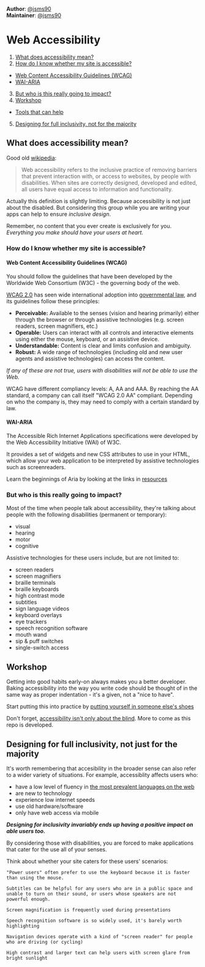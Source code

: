 **Author**: [@jsms90](https://github.com/jsms90)  
**Maintainer**: [@jsms90](https://github.com/jsms90)

# Web Accessibility
1. [What does accessibility mean?](#what-does-accessibility-mean)
2. [How do I know whether my site is accessible?](#how-do-i-know-whether-my-site-is-accessible)
  + [Web Content Accessibility Guidelines (WCAG)](#web-content-accessibility-guidelines-wcag)
  + [WAI-ARIA](#wai-aria)
3. [But who is this really going to impact?](#but-who-is-this-really-going-to-impact)
4. [Workshop](#workshop)
  + [Tools that can help](./tools-that-can-help.md)
5. [Designing for full inclusivity, not for the majority](designing-for-full-inclusivity-not-for-the-majority)


## What does accessibility mean?
Good old [wikipedia](https://en.wikipedia.org/wiki/Web_accessibility):
> Web accessibility refers to the inclusive practice of removing barriers that prevent interaction with, or access to websites, by people with disabilities. When sites are correctly designed, developed and edited, all users have equal access to information and functionality.

Actually this definition is slightly limiting. Because accessibility is not just about the disabled. But considering this group while you are writing your apps can help to ensure _inclusive design_.

Remember, no content that you ever create is exclusively for you. _Everything you make should have your users at heart._

### How do I know whether my site is accessible?
#### Web Content Accessibility Guidelines (WCAG)
You should follow the guidelines that have been developed by the Worldwide Web Consortium (W3C) - the governing body of the web.

[WCAG 2.0](https://www.w3.org/TR/UNDERSTANDING-WCAG20/) has seen wide international adoption into [governmental law](https://www.powermapper.com/blog/government-accessibility-standards/), and its guidelines follow these principles:
+ **Perceivable:** Available to the senses (vision and hearing primarily) either through the browser or through assistive technologies (e.g. screen readers, screen magnifiers, etc.)
+ **Operable:** Users can interact with all controls and interactive elements using either the mouse, keyboard, or an assistive device.
+ **Understandable:** Content is clear and limits confusion and ambiguity.
+ **Robust:** A wide range of technologies (including old and new user agents and assistive technologies) can access the content.

_If any of these are not true, users with disabilities will not be able to use the Web._

WCAG have different compliancy levels: A, AA and AAA. By reaching the AA standard, a company can call itself "WCAG 2.0 AA" compliant. Depending on who the company is, they may need to comply with a certain standard by law.

#### WAI-ARIA
The Accessible Rich Internet Applications specifications were developed by the Web Accessibility Initiative (WAI) of W3C.

It provides a set of widgets and new CSS attributes to use in your HTML, which allow your web application to be interpreted by assistive technologies such as screenreaders.

Learn the beginnings of Aria by looking at the links in [resources](https://github.com/foundersandcoders/master-reference/blob/master/coursebook/week-1/resources.md)

### But who is this really going to impact?
Most of the time when people talk about accessibility, they're talking about people with the following disabilities (permanent or temporary):
  + visual
  + hearing
  + motor
  + cognitive

Assistive technologies for these users include, but are not limited to:
+ screen readers
+ screen magnifiers
+ braille terminals
+ braille keyboards
+ high contrast mode
+ subtitles
+ sign language videos
+ keyboard overlays
+ eye trackers
+ speech recognition software
+ mouth wand
+ sip & puff switches
+ single-switch access

## Workshop
Getting into good habits early-on always makes you a better developer. Baking accessibility into the way you write code should be thought of in the same way as proper indentation - it's a given, not a "nice to have".

Start putting this into practice by [putting yourself in someone else's shoes](./putting-yourself-in-someone-elses-shoes.md)

Don't forget, [accessibility isn't only about the blind](http://a11yproject.com/posts/myth-accessibility-is-blind-people/). More to come as this repo is developed.

## Designing for full inclusivity, not just for the majority
It's worth remembering that accesibility in the broader sense can also refer to a wider variety of situations. For example, accessiblity affects users who:
+ have a low level of fluency in [the most prevalent languages on the web](http://www.internetworldstats.com/stats7.htm)
+ are new to technology
+ experience low internet speeds
+ use old hardware/software
+ only have web access via mobile

**_Designing for inclusivity invariably ends up having a positive impact on able users too._**

By considering those with disabilities, you are forced to make applications that cater for the use all of your senses.

Think about whether your site caters for these users' scenarios:

`"Power users" often prefer to use the keyboard because it is faster than using the mouse.`

`Subtitles can be helpful for any users who are in a public space and unable to turn on their sound, or users whose speakers are not powerful enough.`

`Screen magnification is frequently used during presentations`

`Speech recognition software is so widely used, it's barely worth highlighting`

`Navigation devices operate with a kind of "screen reader" for people who are driving (or cycling)`

`High contrast and larger text can help users with screen glare from bright sunlight`
